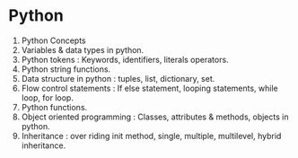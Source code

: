 # Python
1. Python Concepts 
2. Variables & data types in python.
3. Python tokens : Keywords, identifiers, literals operators.
4. Python string functions.
5. Data structure in python : tuples, list, dictionary, set.
6. Flow control statements : If else statement, looping statements, while loop, for
loop.
7. Python functions.
8. Object oriented programming : Classes, attributes & methods, objects in
python.
9. Inheritance : over riding init method, single, multiple, multilevel, hybrid
inheritance.
